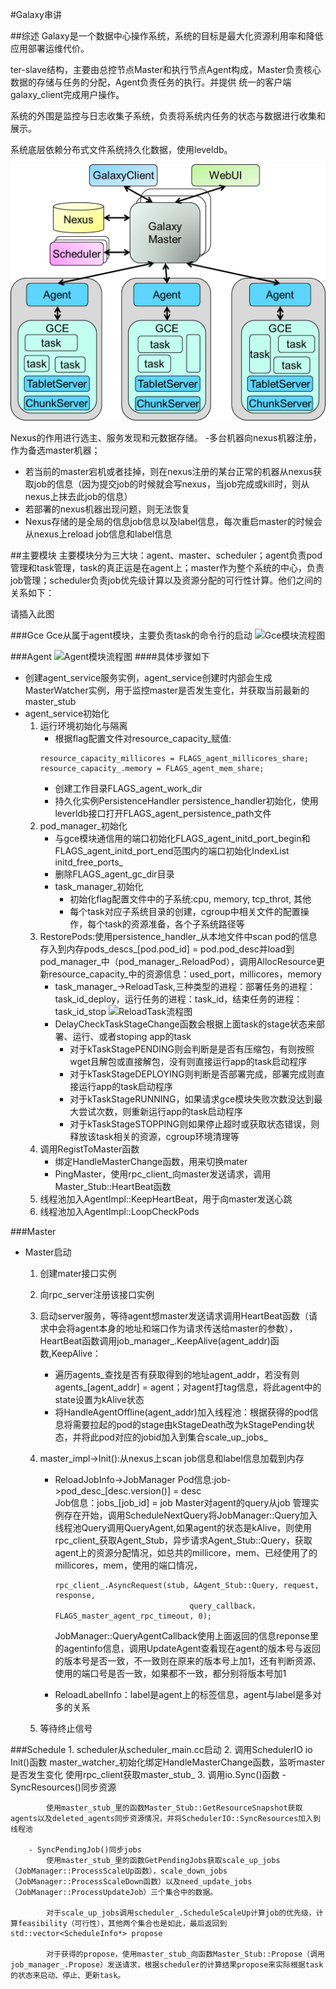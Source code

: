 #Galaxy串讲

##综述
Galaxy是一个数据中心操作系统，系统的目标是最大化资源利用率和降低应用部署运维代价。

ter-slave结构，主要由总控节点Master和执行节点Agent构成，Master负责核心数据的存储与任务的分配，Agent负责任务的执行。并提供
统一的客户端galaxy_client完成用户操作。

系统的外围是监控与日志收集子系统，负责将系统内任务的状态与数据进行收集和展示。

系统底层依赖分布式文件系统持久化数据，使用leveldb。

![架构图](https://github.com/bluebore/galaxy/blob/master/images/galaxy_arch.png?raw=true)

Nexus的作用进行选主、服务发现和元数据存储。
 -多台机器向nexus机器注册，作为备选master机器；
 - 若当前的master宕机或者挂掉，则在nexus注册的某台正常的机器从nexus获取job的信息（因为提交job的时候就会写nexus，当job完成或kill时，则从nexus上抹去此job的信息）
 - 若部署的nexus机器出现问题，则无法恢复
 - Nexus存储的是全局的信息job信息以及label信息，每次重启master的时候会从nexus上reload job信息和label信息

##主要模块
主要模块分为三大块：agent、master、scheduler；agent负责pod管理和task管理，task的真正运是在agent上；master作为整个系统的中心，负责job管理；scheduler负责job优先级计算以及资源分配的可行性计算。他们之间的关系如下：

请插入此图

###Gce
Gce从属于agent模块，主要负责task的命令行的启动
![Gce模块流程图](https://raw.githubusercontent.com/May2016/galaxy/work/images/gce_flowchart.png)

###Agent
![Agent模块流程图](https://raw.githubusercontent.com/May2016/galaxy/work/images/agent_flowchart.png)
####具体步骤如下
 - 创建agent_service服务实例，agent_service创建时内部会生成MasterWatcher实例，用于监控master是否发生变化，并获取当前最新的master_stub
 - agent_service初始化
     1. 运行环境初始化与隔离
        - 根据flag配置文件对resource_capacity_赋值:
        ```
        resource_capacity_millicores = FLAGS_agent_millicores_share;
        resource_capacity_.memory = FLAGS_agent_mem_share;
        ```
        - 创建工作目录FLAGS_agent_work_dir
        - 持久化实例PersistenceHandler persistence_handler初始化，使用leverldb接口打开FLAGS_agent_persistence_path文件
     2. pod_manager_初始化
        - 与gce模块通信用的端口初始化FLAGS_agent_initd_port_begin和FLAGS_agent_initd_port_end范围内的端口初始化IndexList<int> initd_free_ports_
        - 删除FLAGS_agent_gc_dir目录
        - task_manager_初始化
            - 初始化flag配置文件中的子系统:cpu, memory, tcp_throt, 其他
            - 每个task对应子系统目录的创建，cgroup中相关文件的配置操作，每个task的资源准备，各个子系统路径等
    3. RestorePods:使用persistence_handler_从本地文件中scan pod的信息存入到内存pods_descs_[pod.pod_id] = pod.pod_desc并load到pod_manager_中（pod_manager_.ReloadPod），调用AllocResource更新resource_capacity_中的资源信息：used_port，millicores，memory
        - task_manager_->ReloadTask,三种类型的进程：部署任务的进程：task_id_deploy，运行任务的进程：task_id，结束任务的进程：task_id_stop
        ![ReloadTask流程图](https://raw.githubusercontent.com/May2016/galaxy/work/images/reloadtask_flowchart.png)
        - DelayCheckTaskStageChange函数会根据上面task的stage状态来部署、运行、或者stoping app的task
            - 对于kTaskStagePENDING则会判断是是否有压缩包，有则按照wget且解包或直接解包，没有则直接运行app的task启动程序
            - 对于kTaskStageDEPLOYING则判断是否部署完成，部署完成则直接运行app的task启动程序
            - 对于kTaskStageRUNNING，如果请求gce模块失败次数没达到最大尝试次数，则重新运行app的task启动程序
            - 对于kTaskStageSTOPPING则如果停止超时或获取状态错误，则释放该task相关的资源，cgroup环境清理等
    4. 调用RegistToMaster函数
        - 绑定HandleMasterChange函数，用来切换mater 
        - PingMaster，使用rpc_client_向master发送请求，调用Master_Stub::HeartBeat函数
    5. 线程池加入AgentImpl::KeepHeartBeat，用于向master发送心跳
    6. 线程池加入AgentImpl::LoopCheckPods

###Master
- Master启动
    1. 创建mater接口实例
    2. 向rpc_server注册该接口实例
    3. 启动server服务，等待agent想master发送请求调用HeartBeat函数（请求中会将agent本身的地址和端口作为请求传送给master的参数），HeartBeat函数调用job_manager_.KeepAlive(agent_addr)函数,KeepAlive：
        - 遍历agents_查找是否有获取得到的地址agent_addr，若没有则agents_[agent_addr] = agent；对agent打tag信息，将此agent中的state设置为kAlive状态
        - 将HandleAgentOffline(agent_addr)加入线程池：根据获得的pod信息将需要拉起的pod的stage由kStageDeath改为kStagePending状态，并将此pod对应的jobid加入到集合scale_up_jobs_

    4. master_impl->Init():从nexus上scan job信息和label信息加载到内存
        - ReloadJobInfo->JobManager
            Pod信息:job->pod_desc_[desc.version()] = desc             
            Job信息：jobs_[job_id] = job
            Master对agent的query从job 管理实例存在开始，调用ScheduleNextQuery将JobManager::Query加入线程池Query调用QueryAgent,如果agent的状态是kAlive，则使用rpc_client_获取Agent_Stub，异步请求Agent_Stub::Query，获取agent上的资源分配情况，如总共的millicore，mem、已经使用了的millicores，mem，使用的端口情况，
            ```
            rpc_client_.AsyncRequest(stub, &Agent_Stub::Query, request, response,
                                          query_callback，FLAGS_master_agent_rpc_timeout, 0);

            ```
            JobManager::QueryAgentCallback使用上面返回的信息reponse里的agentinfo信息，调用UpdateAgent查看现在agent的版本号与返回的版本号是否一致，不一致则在原来的版本号上加1，还有判断资源、使用的端口号是否一致，如果都不一致，都分别将版本号加1

        - ReloadLabelInfo：label是agent上的标签信息，agent与label是多对多的关系
        
    5. 等待终止信号

###Schedule
    1. scheduler从scheduler_main.cc启动
    2. 调用SchedulerIO io Init()函数
        master_watcher_初始化绑定HandleMasterChange函数，监听master是否发生变化
        使用rpc_client获取master_stub_
    3.  调用io.Sync()函数
        - SyncResources()同步资源

            使用master_stub_里的函数Master_Stub::GetResourceSnapshot获取agents以及deleted_agents同步资源情况，并将SchedulerIO::SyncResources加入到线程池

        - SyncPendingJob()同步jobs
            使用master_stub_里的函数GetPendingJobs获取scale_up_jobs（JobManager::ProcessScaleUp函数），scale_down_jobs（JobManager::ProcessScaleDown函数）以及need_update_jobs（JobManager::ProcessUpdateJob）三个集合中的数据。

            对于scale_up_jobs调用scheduler_.ScheduleScaleUp计算job的优先级，计算feasibility（可行性），其他两个集合也是如此，最后返回到std::vector<ScheduleInfo*> propose
    
            对于获得的propose，使用master_stub_向函数Master_Stub::Propose（调用job_manager_.Propose）发送请求，根据scheduler的计算结果propose来实际根据task的状态来启动、停止、更新task。

